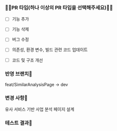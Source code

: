 ### 🧑‍💻PR 타입(하나 이상의 PR 타입을 선택해주세요)🧑‍💻
-[  ] 기능 추가

-[  ] 기능 삭제

-[  ] 버그 수정

-[  ] 의존성, 환경 변수, 빌드 관련 코드 업데이트

-[  ] 코드 및 구조 개선

### 반영 브랜치🥞
feat/SimilarAnalysisPage -> dev
<!-- ex) feat/auth -> dev -->

### 변경 사항🧐
유사 서비스 기반 사업 분석 페이지 설계
<!-- ex) 로그인 시, 구글 소셜 로그인 기능을 추가했습니다. -->

### 테스트 결과🔖
<!-- ex) 베이스 브랜치에 포함되기 위한 코드는 모두 정상적으로 동작해야 합니다. 결과물에 대한 스크린샷, GIF, 혹은 라이브 데모가 가능하도록 샘플API를 첨부할 수도 있습니다. -->
